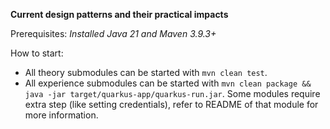 **Current design patterns and their practical impacts**

Prerequisites: _Installed Java 21 and Maven 3.9.3+_ 

How to start:
* All theory submodules can be started with `mvn clean test`.
* All experience submodules can be started with `mvn clean package && java -jar target/quarkus-app/quarkus-run.jar`.
Some modules require extra step (like setting credentials), refer to README of that module for more information.
